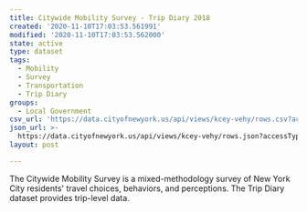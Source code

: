 ```yaml
---
title: Citywide Mobility Survey - Trip Diary 2018
created: '2020-11-10T17:03:53.561991'
modified: '2020-11-10T17:03:53.562000'
state: active
type: dataset
tags:
  - Mobility
  - Survey
  - Transportation
  - Trip Diary
groups:
  - Local Government
csv_url: 'https://data.cityofnewyork.us/api/views/kcey-vehy/rows.csv?accessType=DOWNLOAD'
json_url: >-
  https://data.cityofnewyork.us/api/views/kcey-vehy/rows.json?accessType=DOWNLOAD
layout: post

---
```

The Citywide Mobility Survey is a mixed-methodology survey of New York City residents' travel choices, behaviors, and perceptions. The Trip Diary dataset provides trip-level data.
